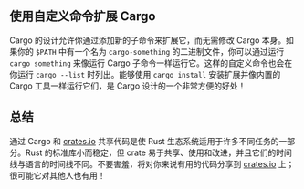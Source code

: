 ## 使用自定义命令扩展 Cargo

Cargo 的设计允许你通过添加新的子命令来扩展它，而无需修改 Cargo 本身。如果你的 `$PATH` 中有一个名为 `cargo-something` 的二进制文件，你可以通过运行 `cargo something` 来像运行 Cargo 子命令一样运行它。这样的自定义命令也会在你运行 `cargo --list` 时列出。能够使用 `cargo install` 安装扩展并像内置的 Cargo 工具一样运行它们，是 Cargo 设计的一个非常方便的好处！

## 总结

通过 Cargo 和 [crates.io](https://crates.io/)<!-- ignore --> 共享代码是使 Rust 生态系统适用于许多不同任务的一部分。Rust 的标准库小而稳定，但 crate 易于共享、使用和改进，并且它们的时间线与语言的时间线不同。不要害羞，将对你来说有用的代码分享到 [crates.io](https://crates.io/)<!-- ignore --> 上；很可能它对其他人也有用！